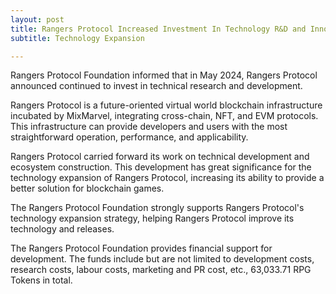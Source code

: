 ```yaml
---
layout: post
title: Rangers Protocol Increased Investment In Technology R&D and Innovation
subtitle: Technology Expansion

---
```


Rangers Protocol Foundation informed that in May 2024, Rangers Protocol announced continued to invest in technical research and development.

Rangers Protocol is a future-oriented virtual world blockchain infrastructure incubated by MixMarvel, integrating cross-chain, NFT, and EVM protocols. This infrastructure can provide developers and users with the most straightforward operation, performance, and applicability. 

Rangers Protocol carried forward its work on technical development and ecosystem construction. This development has great significance for the technology expansion of Rangers Protocol, increasing its ability to provide a better solution for blockchain games. 

The Rangers Protocol Foundation strongly supports Rangers Protocol's technology expansion strategy, helping Rangers Protocol improve its technology and releases. 

The Rangers Protocol Foundation provides financial support for development. The funds include but are not limited to development costs, research costs, labour costs, marketing and PR cost, etc., 63,033.71 RPG Tokens in total. 

